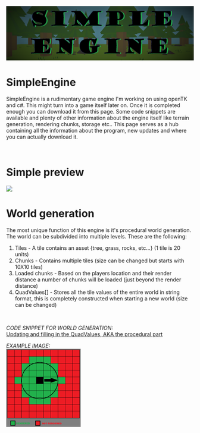 <img src="https://github.com/TobiasSpilker/SimpleEngine/blob/main/Images/Layout/Banner_A.png">

# SimpleEngine
SimpleEngine is a rudimentary game engine I'm working on using openTK and c#. This might turn into a game itself later on. Once it is completed enough you can download it from this page. Some code snippets are available and plenty of other information about the engine itself like terrain generation, rendering chunks, storage etc.. This page serves as a hub containing all the information about the program, new updates and where you can actually download it.

<br />

# Simple preview
<img src="https://github.com/TobiasSpilker/SimpleEngine/blob/main/Images/Layout/Preview_GIF.gif">

<br />

# World generation
The most unique function of this engine is it's procedural world generation. The world can be subdivided into multiple levels. These are the following:
1. Tiles - A tile contains an asset {tree, grass, rocks, etc...} (1 tile is 20 units)
2. Chunks - Contains multiple tiles (size can be changed but starts with 10X10 tiles)
3. Loaded chunks - Based on the players location and their render distance a number of chunks will be loaded (just beyond the render distance)
4. QuadValues[] - Stores all the tile values of the entire world in string format, this is completely constructed when starting a new world (size can be changed)

<br />

_CODE SNIPPET FOR WORLD GENERATION:_ <br />
[Updating and filling in the QuadValues, AKA the procedural part](https://github.com/TobiasSpilker/SimpleEngine/blob/main/Code%20Snippets/WorldGeneration/QuadValues.cs)

_EXAMPLE IMAGE:_ <br />
<img src="https://github.com/TobiasSpilker/SimpleEngine/blob/main/Images/Layout/ChunkExample.png" width="200">

